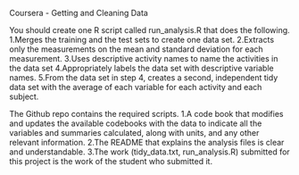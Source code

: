 Coursera - Getting and Cleaning Data

You should create one R script called run_analysis.R that does the following. 
1.Merges the training and the test sets to create one data set.
2.Extracts only the measurements on the mean and standard deviation for each measurement. 
3.Uses descriptive activity names to name the activities in the data set
4.Appropriately labels the data set with descriptive variable names. 
5.From the data set in step 4, creates a second, independent tidy data set with the average of each variable for each activity and each subject.


The Github repo contains the required scripts.
1.A code book that modifies and updates the available codebooks with the data to indicate all the variables and summaries calculated, along with units, and any other relevant information.
2.The README that explains the analysis files is clear and understandable.
3.The work (tidy_data.txt, run_analysis.R) submitted for this project is the work of the student who submitted it.

